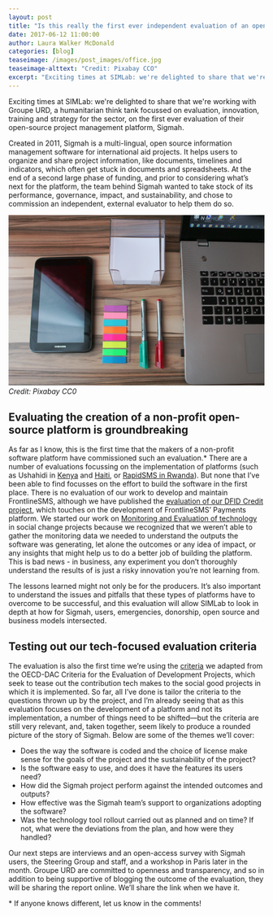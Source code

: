 ```yaml
---
layout: post
title: "Is this really the first ever independent evaluation of an open-source software? SIMLab begins the Sigmah platform evaluation."
date: 2017-06-12 11:00:00
author: Laura Walker McDonald
categories: [blog]
teaseimage: /images/post_images/office.jpg
teaseimage-alttext: "Credit: Pixabay CCO"
excerpt: "Exciting times at SIMLab: we're delighted to share that we're working with Groupe URD, a humanitarian think tank focussed on evaluation, innovation, training and strategy for the sector, on the first ever evaluation of their open-source project management platform, Sigmah."
---
```

Exciting times at SIMLab: we're delighted to share that we're working with Groupe URD, a humanitarian think tank focussed on evaluation, innovation, training and strategy for the sector, on the first ever evaluation of their open-source project management platform, Sigmah.

Created in 2011, Sigmah is a multi-lingual, open source information management software for international aid projects. It helps users to organize and share project information, like documents, timelines and indicators, which often get stuck in documents and spreadsheets. At the end of a second large phase of funding, and prior to considering what’s next for the platform, the team behind Sigmah wanted to take stock of its performance, governance, impact, and sustainability, and chose to commission an independent, external evaluator to help them do so.

![office](/images/post_images/office.jpg)    
*Credit: Pixabay CC0*

## Evaluating the creation of a non-profit open-source platform is groundbreaking
As far as I know, this is the first time that the makers of a non-profit software platform have commissioned such an evaluation.* There are a number of evaluations focussing on the implementation of platforms (such as Ushahidi in [Kenya](https://www.ushahidi.com/blog/2013/07/08/uchaguzi-monitoring-and-evaluation-final-report-released) and [Haiti](https://www.ushahidi.com/blog/2011/04/19/ushahidi-haiti-project-evaluation-final-report/), or [RapidSMS in Rwanda]({{site.baseurl}}/files/RapidSMS.pdf)). But none that I’ve been able to find focusses on the effort to build the software in the first place. There is no evaluation of our work to develop and maintain FrontlineSMS, although we have published the [evaluation of our DFID Credit project](http://simlab.org/blog/2016/03/07/mobile-money-in-the-last-mile-the-indepedent-evaluation/), which touches on the development of FrontlineSMS’ Payments platform. We started our work on [Monitoring and Evaluation of technology](http://simlab.org/resources/mandeoftech/) in social change projects because we recognized that we weren’t able to gather the monitoring data we needed to understand the outputs the software was generating, let alone the outcomes or any idea of impact, or any insights that might help us to do a better job of building the platform. This is bad news - in business, any experiment you don’t thoroughly understand the results of is just a risky innovation you’re not learning from.

  The lessons learned might not only be for the producers. It’s also important to understand the issues and pitfalls that these types of platforms have to overcome to be successful, and this evaluation will allow SIMLab to look in depth at how for Sigmah, users, emergencies, donorship, open source and business models intersected.

## Testing out our tech-focused evaluation criteria
The evaluation is also the first time we’re using the [criteria](http://simlab.org/resources/mandeoftech/) we adapted from the OECD-DAC Criteria for the Evaluation of Development Projects, which seek to tease out the contribution tech makes to the social good projects in which it is implemented. So far, all I’ve done is tailor the criteria to the questions thrown up by the project, and I’m already seeing that as this evaluation focuses on the development of a platform and not its implementation, a number of things need to be shifted&mdash;but the criteria are still very relevant, and, taken together, seem likely to produce a rounded picture of the story of Sigmah. Below are some of the themes we’ll cover:

* Does the way the software is coded and the choice of license make sense for the goals of the project and the sustainability of the project?
* Is the software easy to use, and does it have the features its users need?
* How did the Sigmah project perform against the intended outcomes and outputs?
* How effective was the Sigmah team’s support to organizations adopting the software?  
* Was the technology tool rollout carried out as planned and on time? If not, what were the deviations from the plan, and how were they handled?

Our next steps are interviews and an open-access survey with Sigmah users, the Steering Group and staff, and a workshop in Paris later in the month. Groupe URD are committed to openness and transparency, and so in addition to being supportive of blogging the outcome of the evaluation, they will be sharing the report online. We’ll share the link when we have it.

\* If anyone knows different, let us know in the comments!
